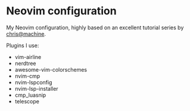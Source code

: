 # Neovim configuration

My Neovim configuration, highly based on an excellent tutorial series by 
[chris@machine](https://www.youtube.com/watch?v=ctH-a-1eUME&list=PLhoH5vyxr6Qq41NFL4GvhFp-WLd5xzIzZ&ab_channel=chris%40machine).

Plugins I use:
- vim-airline
- nerdtree
- awesome-vim-colorschemes
- nvim-cmp
- nvim-lspconfig
- nvim-lsp-installer
- cmp_luasnip
- telescope

